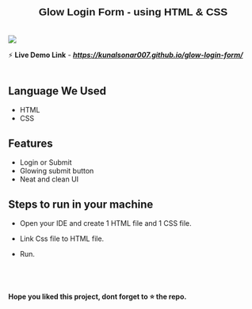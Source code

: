 
# <h2 align ="center" style="font-family: sans-serif;">Glow Login Form - using HTML & CSS</h2>
<br>

<img src ="https://lf3cjcqpc8r0.cdn.shift8web.ca/wp-content/uploads/2022/03/Web-Banner-Designs-13.gif">

<br>

⚡ **Live Demo Link** - ***https://kunalsonar007.github.io/glow-login-form/*** <br>
<br>
## Language We Used

- HTML
- CSS

## Features

- Login or Submit
- Glowing submit button 
- Neat and clean UI

## Steps to run in your machine

- Open your IDE and create 1 HTML file and 1 CSS file.

- Link Css file to HTML file.

- Run.

<br>
<br>


#### Hope you liked this project, dont forget to ⭐ the repo.
